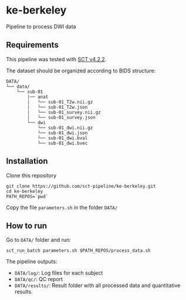 # ke-berkeley
Pipeline to process DWI data

## Requirements

This pipeline was tested with [SCT v4.2.2](https://github.com/neuropoly/spinalcordtoolbox/releases/tag/4.2.2).

The dataset should be organized according to BIDS structure:

~~~
DATA/
└── data/
    └── sub-01
        |── anat
        |   └── sub-01_T2w.nii.gz
        |   └── sub-01_T2w.json
        |   └── sub-01_survey.nii.gz
        |   └── sub-01_survey.json
        └── dwi
            └── sub-01_dwi.nii.gz
            └── sub-01_dwi.json
            └── sub-01_dwi.bval
            └── sub-01_dwi.bvec
~~~

## Installation

Clone this repository
```
git clone https://github.com/sct-pipeline/ke-berkeley.git
cd ke-berkeley
PATH_REPOS=`pwd`
```

Copy the file `parameters.sh` in the folder `DATA/`

## How to run

Go to `DATA/` folder and run:
```
sct_run_batch parameters.sh $PATH_REPOS/process_data.sh
```

The pipeline outputs:
- `DATA/log/`: Log files for each subject
- `DATA/qc/`: QC report
- `DATA/results/`: Result folder with all processed data and quantitative results.
